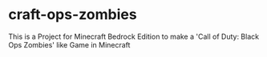 # craft-ops-zombies
This is a Project for Minecraft Bedrock Edition to make a 'Call of Duty: Black Ops Zombies' like Game in Minecraft
